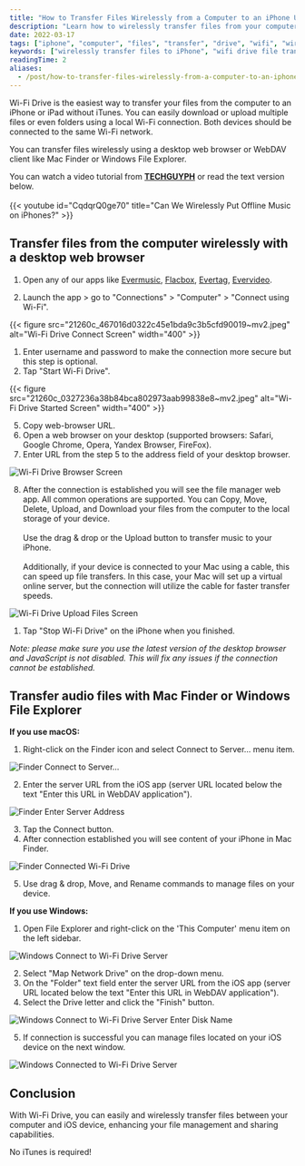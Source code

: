 ```yaml
---
title: "How to Transfer Files Wirelessly from a Computer to an iPhone Using WiFi-Drive"
description: "Learn how to wirelessly transfer files from your computer to an iPhone or iPad using Wi-Fi Drive. No iTunes required, works with Mac, Windows, and all browsers."
date: 2022-03-17
tags: ["iphone", "computer", "files", "transfer", "drive", "wifi", "wirelessly", "ipad"]
keywords: ["wirelessly transfer files to iPhone", "wifi drive file transfer", "file sharing iPhone computer", "webdav iPhone Mac", "no itunes file transfer", "mac finder file transfer", "windows file explorer iphone", "evermusic wifi drive"]
readingTime: 2
aliases:
  - /post/how-to-transfer-files-wirelessly-from-a-computer-to-an-iphone-using-wifi-drive/
---
```


Wi-Fi Drive is the easiest way to transfer your files from the computer to an iPhone or iPad without iTunes. You can easily download or upload multiple files or even folders using a local Wi-Fi connection. Both devices should be connected to the same Wi-Fi network.

You can transfer files wirelessly using a desktop web browser or WebDAV client like Mac Finder or Windows File Explorer.

You can watch a video tutorial from [**TECHGUYPH**](https://www.youtube.com/channel/UCgpf09gGFE_c_3pPTtTpnzg) or read the text version below.
<br><br>
{{< youtube id="CqdqrQ0ge70" title="Can We Wirelessly Put Offline Music on iPhones?" >}}

## Transfer files from the computer wirelessly with a desktop web browser

1. Open any of our apps like [Evermusic](/products/evermusic), [Flacbox](/products/flacbox), [Evertag](/products/evertag), [Evervideo](/products/evervideo).

2. Launch the app > go to "Connections" > "Computer" > "Connect using Wi-Fi".
   
{{< figure src="21260c_467016d0322c45e1bda9c3b5cfd90019~mv2.jpeg" alt="Wi-Fi Drive Connect Screen" width="400" >}}

1. Enter username and password to make the connection more secure but this step is optional.
2. Tap "Start Wi-Fi Drive".

{{< figure src="21260c_0327236a38b84bca802973aab99838e8~mv2.jpeg" alt="Wi-Fi Drive Started Screen" width="400" >}}

5. Copy web-browser URL.
6. Open a web browser on your desktop (supported browsers: Safari, Google Chrome, Opera, Yandex Browser, FireFox).
7. Enter URL from the step 5 to the address field of your desktop browser.

![Wi-Fi Drive Browser Screen](21260c_7c7af1b6788a4fab9a6a866f1bbcc1b9~mv2.png)

8. After the connection is established you will see the file manager web app. All common operations are supported. You can Copy, Move, Delete, Upload, and Download your files from the computer to the local storage of your device.<br><br>Use the drag & drop or the Upload button to transfer music to your iPhone.<br><br>Additionally, if your device is connected to your Mac using a cable, this can speed up file transfers. In this case, your Mac will set up a virtual online server, but the connection will utilize the cable for faster transfer speeds.

![Wi-Fi Drive Upload Files Screen](21260c_8699b90283c540cda6052b2480f1b99c~mv2.png)

1. Tap "Stop Wi-Fi Drive" on the iPhone when you finished.

*Note: please make sure you use the latest version of the desktop browser and JavaScript is not disabled. This will fix any issues if the connection cannot be established.*

## Transfer audio files with Mac Finder or Windows File Explorer

**If you use macOS:**

1. Right-click on the Finder icon and select Connect to Server... menu item.

![Finder Connect to Server...](21260c_b8ba587ed13c44688127bfac0e733335~mv2.png)

2. Enter the server URL from the iOS app (server URL located below the text "Enter this URL in WebDAV application").

![Finder Enter Server Address](21260c_a50e06395c734fb290a209518782d8c0~mv2.png)

3. Tap the Connect button.
4. After connection established you will see content of your iPhone in Mac Finder.

![Finder Connected Wi-Fi Drive](21260c_e388c17010904e7c9d124803d44799a9~mv2.png)

5. Use drag & drop, Move, and Rename commands to manage files on your device.

**If you use Windows:**

1. Open File Explorer and right-click on the 'This Computer' menu item on the left sidebar.

![Windows Connect to Wi-Fi Drive Server](21260c_bb1eda9e49fa4f678f444299eaa20d94~mv2.png)

2. Select "Map Network Drive" on the drop-down menu.
3. On the "Folder" text field enter the server URL from the iOS app (server URL located below the text "Enter this URL in WebDAV application").
4. Select the Drive letter and click the "Finish" button.

![Windows Connect to Wi-Fi Drive Server Enter Disk Name](21260c_e46eaf51c98e427abc4f1fad1969eee6~mv2.png)

5. If connection is successful you can manage files located on your iOS device on the next window.

![Windows Connected to Wi-Fi Drive Server](21260c_b413a15cf410434cbb53c8f3efa4d3cc~mv2.png)

## Conclusion

With Wi-Fi Drive, you can easily and wirelessly transfer files between your computer and iOS device, enhancing your file management and sharing capabilities.

No iTunes is required!